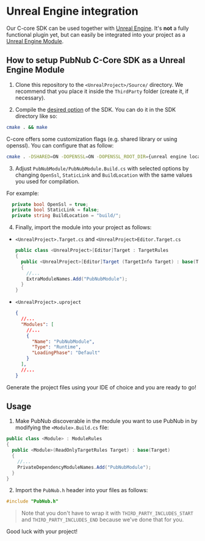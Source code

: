 # Unreal Engine integration

Our C-core SDK can be used together with [Unreal Engine](https://www.unrealengine.com/en-US). It's **not** a fully functional plugin yet, but can easily be integrated into your project as a [Unreal Engine Module](https://docs.unrealengine.com/5.3/en-US/unreal-engine-modules/).

## How to setup PubNub C-Core SDK as a Unreal Engine Module

1. Clone this repository to the `<UnrealProject>/Source/` directory. We recommend that you place it inside the `ThirdParty` folder (create it, if necessary). 

2. Compile the [desired option](https://www.pubnub.com/docs/sdks/c-core#hello-world) of the SDK. You can do it in the SDK directory like so:

```sh
cmake . && make
```

C-core offers some customization flags (e.g. shared library or using openssl). You can configure that as follow:

```sh 
cmake . -DSHARED=ON -DOPENSSL=ON -DOPENSSL_ROOT_DIR={unreal engine location}/Engine/Source/ThirdParty/openssl/1.1.1/
```
  
3. Adjust `PubNubModule/PubNubModule.Build.cs` with selected options by changing `OpenSsl`, `StaticLink` and `BuildLocation` with the same values you used for compilation. 

  For example:
  
  ```csharp 
    private bool OpenSsl = true;
    private bool StaticLink = false;
    private string BuildLocation = "build/";
  ```

4. Finally, import the module into your project as follows:

  - `<UnrealProject>.Target.cs` and `<UnrealProject>Editor.Target.cs`
  
    ```csharp
    public class <UnrealProject>[Editor]Target : TargetRules
    {
      public <UnrealProject>[Editor]Target (TargetInfo Target) : base(Target)
      {
        //...
        ExtraModuleNames.Add("PubNubModule");
      }
    }
    ```
  
  - `<UnrealProject>.uproject`
  
    ```json
    {
      //...
      "Modules": [
        //...
        {
          "Name": "PubNubModule",
          "Type": "Runtime",
          "LoadingPhase": "Default"
        }
      ],
      //...
    }
    ```

Generate the project files using your IDE of choice and you are ready to go!

## Usage 

1. Make PubNub discoverable in the module you want to use PubNub in by modifying the `<Module>.Build.cs` file:

  ```csharp
  public class <Module> : ModuleRules
  {
    public <Module>(ReadOnlyTargetRules Target) : base(Target)
    {
      //...
      PrivateDependencyModuleNames.Add("PubNubModule");
    }
  }
  ```

2. Import the `PubNub.h` header into your files as follows:
  
  ```cpp
  #include "PubNub.h" 
  ```

  > Note that you don't have to wrap it with `THIRD_PARTY_INCLUDES_START` and `THIRD_PARTY_INCLUDES_END` because we've done that for you.

Good luck with your project!

